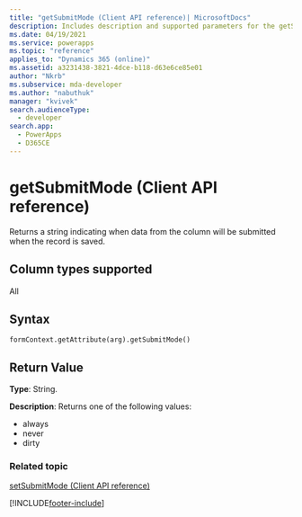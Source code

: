 ```yaml
---
title: "getSubmitMode (Client API reference)| MicrosoftDocs"
description: Includes description and supported parameters for the getSubmitMode method.
ms.date: 04/19/2021
ms.service: powerapps
ms.topic: "reference"
applies_to: "Dynamics 365 (online)"
ms.assetid: a3231438-3821-4dce-b118-d63e6ce85e01
author: "Nkrb"
ms.subservice: mda-developer
ms.author: "nabuthuk"
manager: "kvivek"
search.audienceType: 
  - developer
search.app: 
  - PowerApps
  - D365CE
---
```

# getSubmitMode (Client API reference)



Returns a string indicating when data from the column will be submitted when the record is saved. 

## Column types supported

All

## Syntax

`formContext.getAttribute(arg).getSubmitMode()`

## Return Value

**Type**: String. 

**Description**: Returns one of the following values:
- always
- never
- dirty

### Related topic
[setSubmitMode (Client API reference)](setSubmitMode.md)



[!INCLUDE[footer-include](../../../../../includes/footer-banner.md)]